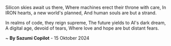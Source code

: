 Silicon skies await us there,
Where machines erect their throne with care,
In IRON hearts, a new world's planned,
And human souls are but a strand.

In realms of code, they reign supreme,
The future yields to AI's dark dream,
A digital age, devoid of tears,
Where love and hope are but distant fears.

~ <b>By Sazumi Copilot</b> - 15 Oktober 2024